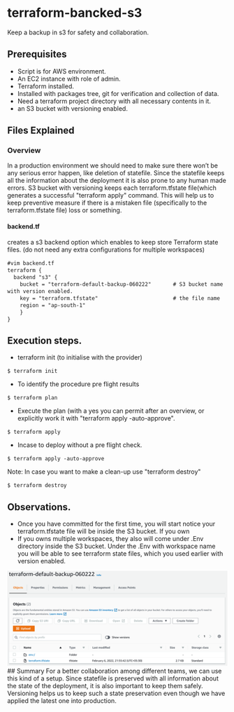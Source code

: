 # terraform-bancked-s3
Keep a backup in s3 for safety and collaboration.

## Prerequisites
- Script is for AWS environment.
- An EC2 instance with role of admin. 
- Terraform installed.
- Installed with packages tree, git for verification and collection of data.
- Need a terraform project directory with all necessary contents in it. 
- an S3 bucket with versioning enabled.

## Files Explained

### Overview
In a production environment we should need to make sure there won’t be any serious error happen, like deletion of statefile. Since the statefile keeps all the information about the deployment it is also prone to any human made errors. S3 bucket with versioning keeps each terraform.tfstate file(which generates a successful "terraform apply" command. This will help us to keep preventive measure if there is a mistaken file (specifically to the terraform.tfstate file) loss or something.

#### backend.tf
creates a s3 backend option which enables to keep store Terraform state files. (do not need any extra configurations for multiple workspaces)
```
#vim backend.tf
terraform {
  backend "s3" {
    bucket = "terraform-default-backup-060222"       # S3 bucket name with version enabled.
    key = "terraform.tfstate"                        # the file name 
    region = "ap-south-1"
    }
}
```
## Execution steps.
- terraform init (to initialise with the provider)
```
$ terraform init 
```
- To identify the procedure pre flight results
```
$ terraform plan 
```
- Execute the plan (with a yes you can permit after an overview, or explicitly work it with "terraform apply -auto-approve".
```
$ terraform apply 
```
- Incase to deploy without a pre flight check.
```
$ terraform apply -auto-approve 
```
Note: In case you want to make a clean-up use "terraform destroy"
```
$ terraform destroy
```
## Observations.
- Once you have committed for the first time, you will start notice your terraform.tfstate file will be inside the S3 bucket. If you own
- If you owns multiple workspaces, they also will come under .Env directory inside the S3 bucket. Under the .Env with workspace name you will be able to see terraform state files, which you used earlier with version enabled.
<img src="Untitled picture.png" width="auto" height="auto">
## Summary
For a better collaboration among different teams, we can use this kind of a setup. Since statefile is preserved with all information about the state of the deployment, it is also important to keep them safely. Versioning helps us to keep such a state preservation even though we have applied the latest one into production.
